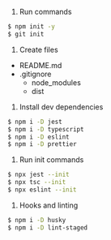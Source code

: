 1. Run commands

```bash
$ npm init -y
$ git init
```

1. Create files

- README.md
- .gitignore
  - node_modules
  - dist

1. Install dev dependencies

```bash
$ npm i -D jest
$ npm i -D typescript
$ npm i -D eslint
$ npm i -D prettier
```

1. Run init commands

```bash
$ npx jest --init
$ npx tsc --init
$ npx eslint --init
```

1. Hooks and linting

```bash
$ npm i -D husky
$ npm i -D lint-staged
```
